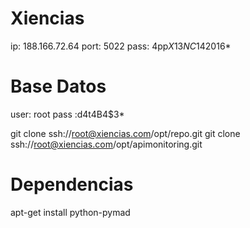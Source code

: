 
Xiencias
========



ip: 188.166.72.64
port: 5022
pass: 4pp$X13NC14$2016*

Base Datos
==========

user: root
pass :d4t4B4$3*

git clone ssh://root@xiencias.com/opt/repo.git
git clone ssh://root@xiencias.com/opt/apimonitoring.git


Dependencias
============

apt-get install python-pymad
